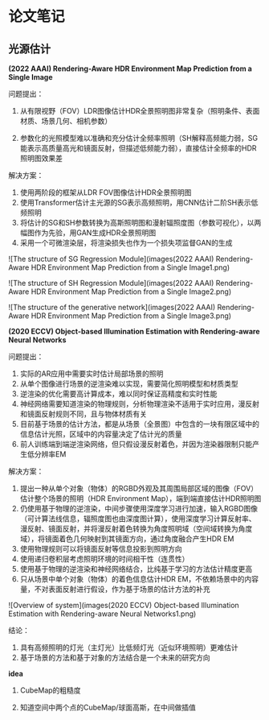 # 论文笔记

## 光源估计

**(2022 AAAI) Rendering-Aware HDR Environment Map Prediction from a Single Image**

问题提出：

1. 从有限视野（FOV）LDR图像估计HDR全景照明图非常复杂（照明条件、表面材质、场景几何、相机参数）

2. 参数化的光照模型难以准确和充分估计全频率照明（SH解释高频能力弱，SG能表示高质量高光和镜面反射，但描述低频能力弱），直接估计全频率的HDR照明图效果差

解决方案：

1. 使用两阶段的框架从LDR FOV图像估计HDR全景照明图
2. 使用Transformer估计主光源的SG表示高频照明，用CNN估计二阶SH表示低频照明
3. 将估计的SG和SH参数转换为高斯照明图和漫射辐照度图（参数可视化），以两幅图作为先验，用GAN生成HDR全景照明图
4. 采用一个可微渲染层，将渲染损失也作为一个损失项监督GAN的生成

![The structure of SG Regression Module](images\(2022 AAAI) Rendering-Aware HDR Environment Map Prediction from a Single Image1.png)

![The structure of SH Regression Module](images\(2022 AAAI) Rendering-Aware HDR Environment Map Prediction from a Single Image2.png)

![The structure of the generative network](images\(2022 AAAI) Rendering-Aware HDR Environment Map Prediction from a Single Image3.png)



**(2020 ECCV) Object-based Illumination Estimation with Rendering-aware Neural Networks**

问题提出：

1. 实际的AR应用中需要实时估计局部场景的照明
2. 从单个图像进行场景的逆渲染难以实现，需要简化照明模型和材质类型
3. 逆渲染的优化需要高计算成本，难以同时保证高精度和实时性能
4. 神经网络需要知道渲染的物理规则，分析物理渲染不适用于实时应用，漫反射和镜面反射规则不同，且与物体材质有关
5. 目前基于场景的估计方法，都是从场景（全景图）中包含的一块有限区域中的信息估计光照，区域中的内容量决定了估计光的质量
6. 前人训练端到端逆渲染网络，但只假设漫反射着色，并因为渲染器限制只能产生低分辨率EM

解决方案：

1. 提出一种从单个对象（物体）的RGBD外观及其周围局部区域的图像（FOV）估计整个场景的照明（HDR Environment Map），端到端直接估计HDR照明图
2. 仍使用基于物理的逆渲染，中间步骤使用深度学习进行加速，输入RGBD图像（可计算法线信息，辐照度图也由深度图计算），使用深度学习计算反射率、漫反射、镜面反射，并将漫反射着色转换为角度照明域（空间域转换为角度域），将镜面着色几何映射到其镜面方向，通过角度融合产生HDR EM
3. 使用物理规则可以将镜面反射等信息投影到照明方向
4. 使用递归卷积层考虑照明环境的时间相干性（连贯性）
5. 使用基于物理的逆渲染和神经网络结合，比纯基于学习的方法估计精度更高
6. 只从场景中单个对象（物体）的着色信息估计HDR EM，不依赖场景中的内容量，不对表面反射进行假设，作为基于场景的估计方法的补充

![Overview of system](images\(2020 ECCV) Object-based Illumination Estimation with Rendering-aware Neural Networks1.png)

结论：

1. 具有高频照明的灯光（主灯光）比低频灯光（近似环境照明）更难估计
2. 基于场景的方法和基于对象的方法结合是一个未来的研究方向



















**idea**

1. CubeMap的粗糙度

2. 知道空间中两个点的CubeMap/球面高斯，在中间做插值

